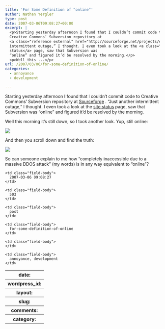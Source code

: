 ```yaml
---
title: 'For Some Definition of “online”'
author: Nathan Yergler
type: post
date: 2007-03-06T09:08:27+00:00
excerpt: |
  <p>Starting yesterday afternoon I found that I couldn’t commit code to
  Creative Commons’ Subversion repository at
  <a class="reference external" href="http://sourceforge.net/projects/cctools">Sourceforge</a>. “Just another
  intermittent outage,” I thought. I even took a look at the <a class="reference external" href="http://sourceforge.net/docs/A04">site
  status</a> page, saw that Subversion was
  “online” and figured it’d be resolved by the morning.</p>
  <p>Well this ...</p>
url: /2007/03/06/for-some-definition-of-online/
categories:
  - annoyance
  - development

---
```

Starting yesterday afternoon I found that I couldn’t commit code to Creative Commons’ Subversion repository at [Sourceforge][1] . “Just another intermittent outage,” I thought. I even took a look at the [site status][2]  page, saw that Subversion was “online” and figured it’d be resolved by the morning.

Well this morning it’s still down, so I took another look. Yup, still online:

![][3]

And then you scroll down and find the truth:

![][4]

So can someone explain to me how “completely inaccessible due to a massive <span class="caps">DDOS</span> attack” (my words) is in any way equivalent to “online”?

<table class="docutils field-list" frame="void" rules="none">
  <col class="field-name" /> <col class="field-body" /> <tr class="field">
    <th class="field-name">
      date:
    </th>

    <td class="field-body">
      2007-03-06 09:08:27
    </td>
  </tr>

  <tr class="field">
    <th class="field-name">
      wordpress_id:
    </th>

    <td class="field-body">
      503
    </td>
  </tr>

  <tr class="field">
    <th class="field-name">
      layout:
    </th>

    <td class="field-body">
      post
    </td>
  </tr>

  <tr class="field">
    <th class="field-name">
      slug:
    </th>

    <td class="field-body">
      for-some-definition-of-online
    </td>
  </tr>

  <tr class="field">
    <th class="field-name">
      comments:
    </th>

    <td class="field-body">
    </td>
  </tr>

  <tr class="field">
    <th class="field-name">
      category:
    </th>

    <td class="field-body">
      annoyance, development
    </td>
  </tr>
</table>

 [1]: http://sourceforge.net/projects/cctools
 [2]: http://sourceforge.net/docs/A04
 [3]: http://yergler.net/blog/wp-content/uploads/2007/03/sf_lies.png
 [4]: http://yergler.net/blog/wp-content/uploads/2007/03/sf_truth.png